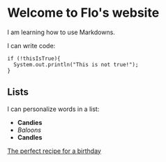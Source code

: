 # Welcome to Flo's website

I am learning how to use Markdowns. 

I can write code: 

```
if (!thisIsTrue){
  System.out.println("This is not true!");
}
```

## Lists
I can personalize words in a list:
- **Candies**
- _Baloons_
- **Candles**

[The perfect recipe for a birthday](https://www.allrecipes.com/recipes/1523/holidays-and-events/events-and-gatherings/birthday-parties/) 




